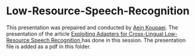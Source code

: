 # Low-Resource-Speech-Recognition
This presentation was prepaired and conducted by [Aein Koupaei](http://linkedin.com/in/aein-koupaei-31028a1a4). The presentation of the article [Exploiting Adapters for Cross-Lingual Low-Resource Speech Recognition
](https://ieeexplore.ieee.org/document/9664307) has done in this session. The presentation file is added as a pdf in this folder. 